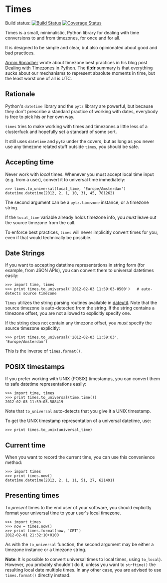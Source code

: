 Times
=====

Build status:
[![Build Status](https://secure.travis-ci.org/nvie/times.png)](http://travis-ci.org/nvie/times)
[![Coverage Status](https://img.shields.io/coveralls/nvie/times.svg)](https://coveralls.io/r/nvie/times?branch=master)


Times is a small, minimalistic, Python library for dealing with time
conversions to and from timezones, for once and for all.

It is designed to be simple and clear, but also opinionated about good and bad
practices.

[Armin Ronacher][1] wrote about timezone best practices in his blog post
[Dealing with Timezones in Python][2].  The **tl;dr** summary is that
everything sucks about our mechanisms to represent absolute moments in time,
but the least worst one of all is UTC.

[1]: http://twitter.com/mitsuhiko
[2]: http://lucumr.pocoo.org/2011/7/15/eppur-si-muove/


Rationale
---------

Python's `datetime` library and the `pytz` library are powerful, but because
they don't prescribe a standard practice of working with dates, everybody is
free to pick his or her own way.

`times` tries to make working with times and timezones a little less of
a clusterfuck and hopefully set a standard of some sort.

It still uses `datetime` and `pytz` under the covers, but as long as you never
use any timezone related stuff outside `times`, you should be safe.


Accepting time
--------------

Never work with _local_ times.  Whenever you must accept local time input (e.g.
from a user), convert it to universal time immediately:

```pycon
>>> times.to_universal(local_time, 'Europe/Amsterdam')
datetime.datetime(2012, 2, 1, 10, 31, 45, 781262)
```

The second argument can be a `pytz.timezone` instance, or a timezone string.

If the `local_time` variable already holds timezone info, you _must_ leave out
the source timezone from the call.

To enforce best practices, `times` will never implicitly convert times for you,
even if that would technically be possible.


Date Strings
------------
If you want to accepting datetime representations in string form (for example,
from JSON APIs), you can convert them to universal datetimes easily:

```pycon
>>> import time, times
>>> print times.to_universal('2012-02-03 11:59:03-0500')   # auto-detects source timezone
```

`Times` utilizes the string parsing routines available in [dateutil][3].  Note
that the source timezone is auto-detected from the string.  If the string
contains a timezone offset, you are not allowed to explicitly specify one.

If the string does not contain any timezone offset, you _must_ specify the
source timezone explicitly:

```pycon
>>> print times.to_universal('2012-02-03 11:59:03', 'Europe/Amsterdam')
```

This is the inverse of `times.format()`.


POSIX timestamps
----------------
If you prefer working with UNIX (POSIX) timestamps, you can convert them to
safe datetime representations easily:

```pycon
>>> import time, times
>>> print times.to_universal(time.time())
2012-02-03 11:59:03.588419
```

Note that `to_universal` auto-detects that you give it a UNIX timestamp.

To get the UNIX timestamp representation of a universal datetime, use:

```pycon
>>> print times.to_unix(universal_time)
```


Current time
------------

When you want to record the current time, you can use this convenience method:

```pycon
>>> import times
>>> print times.now()
datetime.datetime(2012, 2, 1, 11, 51, 27, 621491)
```


Presenting times
----------------

To _present_ times to the end user of your software, you should explicitly
format your universal time to your user's local timezone.

```pycon
>>> import times
>>> now = times.now()
>>> print times.format(now, 'CET')
2012-02-01 21:32:10+0100
```

As with the `to_universal` function, the second argument may be either
a timezone instance or a timezone string.

**Note**: It _is_ possible to convert universal times to local times, using
`to_local`).  However, you probably shouldn't do it, unless you want to
`strftime()` the resulting local date multiple times.  In any other case, you
are advised to use `times.format()` directly instead.

[3]: http://labix.org/python-dateutil#head-c0e81a473b647dfa787dc11e8c69557ec2c3ecd2
